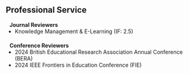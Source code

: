 ## Professional Service

<h4 style="margin:0 10px 0;">Journal Reviewers</h4>

<ul style="margin:0 0 20px;">
  <li><a> Knowledge Management & E-Learning (IF: 2.5)</a></li>

</ul>

<h4 style="margin:0 10px 0;">Conference Reviewers</h4>

<ul style="margin:0 0 20px;">
  <li><a>2024 British Educational Research Association Annual Conference (BERA)</a></li>
  <li><a>2024 IEEE Frontiers in Education Conference (FIE)</a></li>
</ul>

<!--<h4 style="margin:0 10px 0;">Membership</h4>
<ul style="margin:0 0 20px;">
  <li><a> IEEE Student Member</a></li>
</ul>
<ul style="margin:0 0 20px;">
  <li><strong>[2019-present]</strong> Member of the <a href="https://www." target="_blank"> XXXXXXXX </a></li>
  <li><strong>[2019-present]</strong> Member of the <a href="https://www." target="_blank"> XXXXXXXXX </a></li>
</ul>
-->
